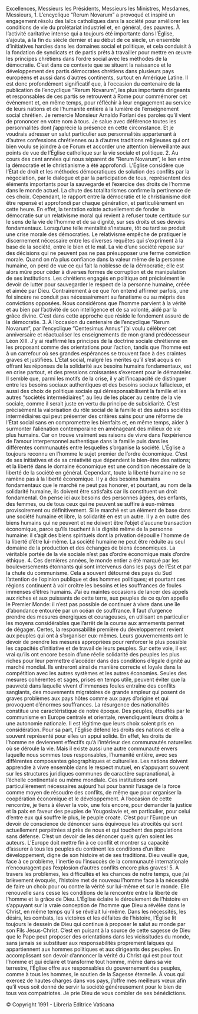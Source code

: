 Excellences, Messieurs les Présidents, Messieurs les Ministres, Mesdames, Messieurs, 1. L’encyclique “Rerum Novarum” a provoqué et inspiré un engagement résolu des laïcs catholiques dans la société pour améliorer les conditions de vie du prolétariat industriel et, en général, des pauvres. À l’activité caritative intense qui a toujours été importante dans l’Église, s’ajouta, à la fin du siècle dernier et au début de ce siècle, un ensemble d’initiatives hardies dans les domaines social et politique, et cela conduisit à la fondation de syndicats et de partis prêts à travailler pour mettre en œuvre les principes chrétiens dans l’ordre social avec les méthodes de la démocratie. C’est dans ce contexte que se situent la naissance et le développement des partis démocrates chrétiens dans plusieurs pays européens et aussi dans d’autres continents, surtout en Amérique Latine. Il est donc profondément significatif que, à l’occasion du centenaire de la publication de l’encyclique “Rerum Novarum”, les plus importants dirigeants et responsables de ces partis se retrouvent à Rome pour commémorer cet événement et, en même temps, pour réfléchir à leur engagement au service de leurs nations et de l’humanité entière à la lumière de l’enseignement social chrétien. Je remercie Monsieur Arnaldo Forlani des paroles qu’il vient de prononcer en votre nom à tous. Je salue avec déférence toutes les personnalités dont j’apprécie la présence en cette circonstance. Et je voudrais adresser un salut particulier aux personnalités appartenant à d’autres confessions chrétiennes ou à d’autres traditions religieuses qui ont bien voulu se joindre à ce Forum et accorder une attention bienveillante aux points de vue de l’Église catholique sur la vie sociale et politique. 2. Au cours des cent années qui nous séparent de “Rerum Novarum”, le lien entre la démocratie et le christianisme a été approfondi. L’Église considère que l’État de droit et les méthodes démocratiques de solution des conflits par la négociation, par le dialogue et par la participation de tous, représentent des éléments importants pour la sauvegarde et l’exercice des droits de l’homme dans le monde actuel. La chute des totalitarismes confirme la pertinence de ces choix. Cependant, le rapport entre la démocratie et le christianisme doit être repensé et approfondi par chaque génération, et particulièrement en cette heure. En effet, la tentation existe actuellement de fonder la démocratie sur un relativisme moral qui revient à refuser toute certitude sur le sens de la vie de l’homme et de sa dignité, sur ses droits et ses devoirs fondamentaux. Lorsqu’une telle mentalité s’instaure, tôt ou tard se produit une crise morale des démocraties. Le relativisme empêche de pratiquer le discernement nécessaire entre les diverses requêtes qui s’expriment à la base de la société, entre le bien et le mal. La vie d’une société repose sur des décisions qui ne peuvent pas ne pas présupposer une ferme conviction morale. Quand on n’a plus confiance dans la valeur même de la personne humaine, on perd de vue ce qui fait la noblesse de la démocratie; elle est alors mûre pour céder à diverses formes de corruption et de manipulation de ses institutions. Les chrétiens engagés en politique ont précisément le devoir de lutter pour sauvegarder le respect de la personne humaine, créée et aimée par Dieu. Contrairement à ce que l’on entend affirmer parfois, une foi sincère ne conduit pas nécessairement au fanatisme ou au mépris des convictions opposées. Nous considérons que l’homme parvient à la vérité et au bien par l’activité de son intelligence et de sa volonté, aidé par la grâce divine. C’est dans cette approche que réside le fondement assuré de la démocratie. 3. À l’occasion du centenaire de l’encyclique “Rerum Novarum”, par l’encyclique “Centesimus Annus” j’ai voulu célébrer cet anniversaire et réactualiser les enseignements de mon grand prédécesseur Léon XIII. J’y ai réaffirmé les principes de la doctrine sociale chrétienne en les proposant comme des orientations pour l’action, tandis que l’homme est à un carrefour où ses grandes espérances se trouvent face à des craintes graves et justifiées. L’État social, malgré les mérites qu’il s’est acquis en offrant les réponses de la solidarité aux besoins humains fondamentaux, est en crise partout, et des pressions croissantes s’exercent pour le démanteler. Il semble que, parmi les motifs de la crise, il y ait l’incapacité de distinguer entre les besoins sociaux authentiques et des besoins sociaux fallacieux, et aussi des choix de politique sociale qui déresponsabilisent la famille et les autres “sociétés intermédiaires”, au lieu de les placer au centre de la vie sociale, comme il serait juste en vertu du principe de subsidiarité. C’est précisément la valorisation du rôle social de la famille et des autres sociétés intermédiaires qui peut présenter des critères sains pour une réforme de l’État social sans en compromettre les bienfaits et, en même temps, aider à surmonter l’aliénation contemporaine en aménageant des milieux de vie plus humains. Car on trouve vraiment ses raisons de vivre dans l’expérience de l’amour interpersonnel authentique dans la famille puis dans les différentes communautés entre lesquelles s’organise la société. L’Église a toujours reconnu en l’homme le sujet premier de l’ordre économique. C’est de ses initiatives et de sa créativité que dépendent le bien-être des nations; et la liberté dans le domaine économique est une condition nécessaire de la liberté de la société en général. Cependant, toute la liberté humaine ne se ramène pas à la liberté économique. Il y a des besoins humains fondamentaux que le marché ne peut pas honorer, et pourtant, au nom de la solidarité humaine, ils doivent être satisfaits car ils constituent un droit fondamental. On pense ici aux besoins des personnes âgées, des enfants, des femmes, ou de tous ceux qui ne peuvent se suffire à eux-mêmes provisoirement ou définitivement. Si le marché est un élément de base dans une société humaine et libre, la solidarité en est un autre. Il y a en outre des biens humains qui ne peuvent et ne doivent être l’objet d’aucune transaction économique, parce qu’ils touchent à la dignité même de la personne humaine: il s’agit des biens spirituels dont la privation dépouille l’homme de la liberté d’être lui-même. La société humaine ne peut être réduite au seul domaine de la production et des échanges de biens économiques. La véritable portée de la vie sociale n’est pas d’ordre économique mais d’ordre éthique. 4. Ces dernières années, le monde entier a été marqué par les bouleversements étonnants qui sont intervenus dans les pays de l’Est et par la chute du communisme. Cela a souvent détourné des pays du Sud l’attention de l’opinion publique et des hommes politiques; et pourtant ces régions continuent à voir croître les besoins et les souffrances de foules immenses d’êtres humains. J’ai eu maintes occasions de lancer des appels aux riches et aux puissants de cette terre, aux peuples de ce qu’on appelle le Premier Monde: il n’est pas possible de continuer à vivre dans une île d’abondance entourée par un océan de souffrance. Il faut d’urgence prendre des mesures énergiques et courageuses, en utilisant en particulier les moyens considérables que l’arrêt de la course aux armements permet de dégager. Certes, la responsabilité première du développement revient aux peuples qui ont à s’organiser eux-mêmes. Leurs gouvernements ont le devoir de prendre les mesures appropriées pour renforcer le plus possible les capacités d’initiative et de travail de leurs peuples. Sur cette voie, il est vrai qu’ils ont encore besoin d’une réelle solidarité des peuples les plus riches pour leur permettre d’accéder dans des conditions d’égale dignité au marché mondial. Ils entreront ainsi de manière correcte et loyale dans la compétition avec les autres systèmes et les autres économies. Seules des mesures cohérentes et sages, prises en temps utile, peuvent éviter que la pauvreté dans laquelle vivent d’immenses foules entraîne des conflits sanglants, des mouvements migratoires de grande ampleur qui posent de graves problèmes aux pays hôtes comme aux pays d’origine et qui provoquent d’énormes souffrances. La résurgence des nationalités constitue une caractéristique de notre époque. Des peuples, étouffés par le communisme en Europe centrale et orientale, revendiquent leurs droits à une autonomie nationale. Il est légitime que leurs choix soient pris en considération. Pour sa part, l’Église défend les droits des nations et elle a souvent représenté pour elles un appui solide. En effet, les droits de l’homme ne deviennent effectifs qu’à l’intérieur des communautés naturelles où se déroule la vie. Mais il existe aussi une autre communauté envers laquelle nous sommes tous responsables, l’humanité entière, avec ses différentes composantes géographiques et culturelles. Les nations doivent apprendre à vivre ensemble dans le respect mutuel, en s’appuyant souvent sur les structures juridiques communes de caractère supranational, à l’échelle continentale ou même mondiale. Ces institutions sont particulièrement nécessaires aujourd’hui pour bannir l’usage de la force comme moyen de résoudre des conflits, de même que pour organiser la coopération économique et le développement. À l’occasion de cette rencontre, je tiens à élever la voix, une fois encore, pour demander la justice et la paix en faveur des peuples de Yougoslavie et, en particulier, pour celui d’entre eux qui souffre le plus, le peuple croate. C’est pour l’Europe un devoir de conscience de dénoncer sans équivoque les atrocités qui sont actuellement perpétrées si près de nous et qui touchent des populations sans défense. C’est un devoir de les dénoncer quels qu’en soient les auteurs. L’Europe doit mettre fin à ce conflit et montrer sa capacité d’assurer à tous les peuples du continent les conditions d’un libre développement, digne de son histoire et de ses traditions. Dieu veuille que, face à ce problème, l’inertie ou l’insuccès de la communauté internationale n’encouragent pas l’explosion d’autres conflits encore plus graves! 5. À travers les problèmes, les difficultés et les chances de notre temps, que j’ai brièvement évoqués, l’histoire met de nouveau l’homme face à la nécessité de faire un choix pour ou contre la vérité sur lui-même et sur le monde. Elle renouvelle sans cesse les conditions de la rencontre entre la liberté de l’homme et la grâce de Dieu. L’Église éclaire le déroulement de l’histoire en s’appuyant sur la vraie conception de l’homme que Dieu a révélée dans le Christ, en même temps qu’il se révélait lui-même. Dans les nécessités, les désirs, les combats, les victoires et les défaites de l’histoire, l’Église lit toujours le dessein de Dieu qui continue à proposer le salut au monde par son Fils Jésus-Christ. C’est en puisant à la source de cette sagesse de Dieu que le Pape peut proposer des orientations dans les vicissitudes du monde, sans jamais se substituer aux responsabilités proprement laïques qui appartiennent aux hommes politiques et aux dirigeants des peuples. En accomplissant son devoir d’annoncer la vérité du Christ qui est pour tout l’homme et qui éclaire et transforme tout homme, même dans sa vie terrestre, l’Église offre aux responsables du gouvernement des peuples, comme à tous les hommes, le soutien de la Sagesse éternelle. À vous qui exercez de hautes charges dans vos pays, j’offre mes meilleurs vœux afin qu’il vous soit donné de servir la société généreusement pour le bien de tous vos compatriotes. Je prie Dieu de vous combler de ses bénédictions.

© Copyright 1991 - Libreria Editrice Vaticana